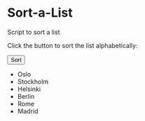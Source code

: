 # Sort-a-List

Script to sort a list

<!DOCTYPE html>

<html>
  
<title>Sort a HTML List Alphabetically</title>
  
<body>

<p>Click the button to sort the list alphabetically:</p>
  
<button onclick="sortList()">Sort</button>

<ul id="id01">
  
  <li>Oslo</li>
  
  <li>Stockholm</li>
  
  <li>Helsinki</li>
  
  <li>Berlin</li>
  
  <li>Rome</li>
  
  <li>Madrid</li>
  
</ul>

<script>
  
function sortList() {
  
  var list, i, switching, b, shouldSwitch;
  
  list = document.getElementById("id01");
  
  switching = true;
  
  /* Make a loop that will continue until
  no switching has been done: */
  
  while (switching) {
  
    // start by saying: no switching is done:
  
    switching = false;
  
    b = list.getElementsByTagName("LI");
  
    // Loop through all list-items:
  
    for (i = 0; i < (b.length - 1); i++) {
                             
      // start by saying there should be no switching:
                             
      shouldSwitch = false;
                             
      /* check if the next item should
      switch place with the current item: */
                             
      if (b[i].innerHTML.toLowerCase() > b[i + 1].innerHTML.toLowerCase()) {
  
        /* if next item is alphabetically
        lower than current item, mark as a switch
        and break the loop: */
  
        shouldSwitch = true;
  
        break;
  
      }
  
    }
  
    if (shouldSwitch) {
  
      /* If a switch has been marked, make the switch
      and mark the switch as done: */
  
      b[i].parentNode.insertBefore(b[i + 1], b[i]);
  
      switching = true;
  
    }
  
  }
  
}
  
</script>

</body>
  
</html>

